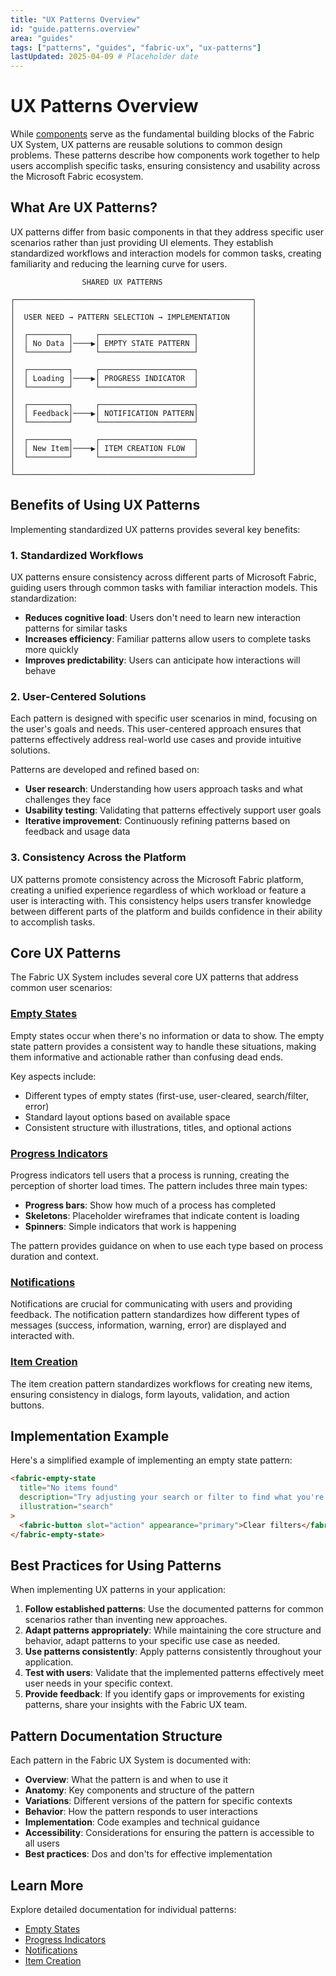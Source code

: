 ```yaml
---
title: "UX Patterns Overview"
id: "guide.patterns.overview"
area: "guides"
tags: ["patterns", "guides", "fabric-ux", "ux-patterns"]
lastUpdated: 2025-04-09 # Placeholder date
---
```


# UX Patterns Overview

While [components](/components/overview) serve as the fundamental building blocks of the Fabric UX System, UX patterns are reusable solutions to common design problems. These patterns describe how components work together to help users accomplish specific tasks, ensuring consistency and usability across the Microsoft Fabric ecosystem.

## What Are UX Patterns?

UX patterns differ from basic components in that they address specific user scenarios rather than just providing UI elements. They establish standardized workflows and interaction models for common tasks, creating familiarity and reducing the learning curve for users.

```
                SHARED UX PATTERNS
                
┌─────────────────────────────────────────────────────┐
│                                                     │
│  USER NEED → PATTERN SELECTION → IMPLEMENTATION     │
│                                                     │
│  ┌─────────┐     ┌─────────────────────┐            │
│  │ No Data │────▶│ EMPTY STATE PATTERN │            │
│  └─────────┘     └─────────────────────┘            │
│                                                     │
│  ┌─────────┐     ┌─────────────────────┐            │
│  │ Loading │────▶│ PROGRESS INDICATOR  │            │
│  └─────────┘     └─────────────────────┘            │
│                                                     │
│  ┌─────────┐     ┌─────────────────────┐            │
│  │ Feedback│────▶│ NOTIFICATION PATTERN│            │
│  └─────────┘     └─────────────────────┘            │
│                                                     │
│  ┌─────────┐     ┌─────────────────────┐            │
│  │ New Item│────▶│ ITEM CREATION FLOW  │            │
│  └─────────┘     └─────────────────────┘            │
│                                                     │
└─────────────────────────────────────────────────────┘
```

## Benefits of Using UX Patterns

Implementing standardized UX patterns provides several key benefits:

### 1. Standardized Workflows

UX patterns ensure consistency across different parts of Microsoft Fabric, guiding users through common tasks with familiar interaction models. This standardization:

- **Reduces cognitive load**: Users don't need to learn new interaction patterns for similar tasks
- **Increases efficiency**: Familiar patterns allow users to complete tasks more quickly
- **Improves predictability**: Users can anticipate how interactions will behave

### 2. User-Centered Solutions

Each pattern is designed with specific user scenarios in mind, focusing on the user's goals and needs. This user-centered approach ensures that patterns effectively address real-world use cases and provide intuitive solutions.

Patterns are developed and refined based on:
- **User research**: Understanding how users approach tasks and what challenges they face
- **Usability testing**: Validating that patterns effectively support user goals
- **Iterative improvement**: Continuously refining patterns based on feedback and usage data

### 3. Consistency Across the Platform

UX patterns promote consistency across the Microsoft Fabric platform, creating a unified experience regardless of which workload or feature a user is interacting with. This consistency helps users transfer knowledge between different parts of the platform and builds confidence in their ability to accomplish tasks.

## Core UX Patterns

The Fabric UX System includes several core UX patterns that address common user scenarios:

### [Empty States](/guides/patterns/empty-states)

Empty states occur when there's no information or data to show. The empty state pattern provides a consistent way to handle these situations, making them informative and actionable rather than confusing dead ends.

Key aspects include:
- Different types of empty states (first-use, user-cleared, search/filter, error)
- Standard layout options based on available space
- Consistent structure with illustrations, titles, and optional actions

### [Progress Indicators](/guides/patterns/progress-indicators)

Progress indicators tell users that a process is running, creating the perception of shorter load times. The pattern includes three main types:

- **Progress bars**: Show how much of a process has completed
- **Skeletons**: Placeholder wireframes that indicate content is loading
- **Spinners**: Simple indicators that work is happening

The pattern provides guidance on when to use each type based on process duration and context.

### [Notifications](/guides/patterns/notifications)

Notifications are crucial for communicating with users and providing feedback. The notification pattern standardizes how different types of messages (success, information, warning, error) are displayed and interacted with.

### [Item Creation](/guides/patterns/item-creation)

The item creation pattern standardizes workflows for creating new items, ensuring consistency in dialogs, form layouts, validation, and action buttons.

## Implementation Example

Here's a simplified example of implementing an empty state pattern:

```html
<fabric-empty-state
  title="No items found"
  description="Try adjusting your search or filter to find what you're looking for."
  illustration="search"
>
  <fabric-button slot="action" appearance="primary">Clear filters</fabric-button>
</fabric-empty-state>
```

## Best Practices for Using Patterns

When implementing UX patterns in your application:

1. **Follow established patterns**: Use the documented patterns for common scenarios rather than inventing new approaches.
2. **Adapt patterns appropriately**: While maintaining the core structure and behavior, adapt patterns to your specific use case as needed.
3. **Use patterns consistently**: Apply patterns consistently throughout your application.
4. **Test with users**: Validate that the implemented patterns effectively meet user needs in your specific context.
5. **Provide feedback**: If you identify gaps or improvements for existing patterns, share your insights with the Fabric UX team.

## Pattern Documentation Structure

Each pattern in the Fabric UX System is documented with:

- **Overview**: What the pattern is and when to use it
- **Anatomy**: Key components and structure of the pattern
- **Variations**: Different versions of the pattern for specific contexts
- **Behavior**: How the pattern responds to user interactions
- **Implementation**: Code examples and technical guidance
- **Accessibility**: Considerations for ensuring the pattern is accessible to all users
- **Best practices**: Dos and don'ts for effective implementation

## Learn More

Explore detailed documentation for individual patterns:

- [Empty States](/guides/patterns/empty-states)
- [Progress Indicators](/guides/patterns/progress-indicators)
- [Notifications](/guides/patterns/notifications)
- [Item Creation](/guides/patterns/item-creation)
